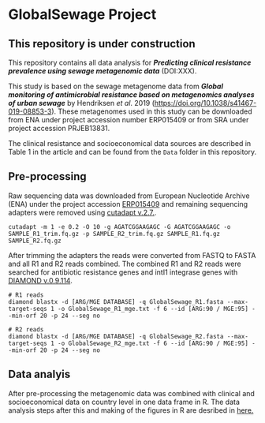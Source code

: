 # GlobalSewage Project

## This repository is under construction

This repository contains all data analysis for ***Predicting clinical resistance prevalence using sewage metagenomic data*** (DOI:XXX).

This study is based on the sewage metagenome data from ***Global monitoring of antimicrobial resistance based on metagenomics analyses of urban sewage*** by Hendriksen _et al_. 2019 (https://doi.org/10.1038/s41467-019-08853-3). These metagenomes used in this study can be downloaded from ENA under project accession number ERP015409 or from SRA under project accession PRJEB13831.

The clinical resistance and socioeconomical data sources are described in Table 1 in the article and can be found from the `Data` folder in this repository.

## Pre-processing
Raw sequencing data was downloaded from European Nucleotide Archive (ENA) under the project accession [ERP015409](https://www.ebi.ac.uk/ena/browser/view/PRJEB13831) and remaining sequencing adapters were removed using [cutadapt v.2.7.](https://cutadapt.readthedocs.io/en/v2.7/).  

```
cutadapt -m 1 -e 0.2 -O 10 -g AGATCGGAAGAGC -G AGATCGGAAGAGC -o SAMPLE_R1_trim.fq.gz -p SAMPLE_R2_trim.fq.gz SAMPLE_R1.fq.gz SAMPLE_R2.fq.gz
```

After trimming the adapters the reads were converted from FASTQ to FASTA and all R1 and R2 reads combined. The combined R1 and R2 reads were searched for antibiotic resistance genes and intI1 integrase genes with [DIAMOND v.0.9.114](http://www.diamondsearch.org/index.php).  

```
# R1 reads
diamond blastx -d [ARG/MGE DATABASE] -q GlobalSewage_R1.fasta --max-target-seqs 1 -o GlobalSewage_R1_mge.txt -f 6 --id [ARG:90 / MGE:95] --min-orf 20 -p 24 --seg no

# R2 reads
diamond blastx -d [ARG/MGE DATABASE] -q GlobalSewage_R2.fasta --max-target-seqs 1 -o GlobalSewage_R2_mge.txt -f 6 --id [ARG:90 / MGE:95] --min-orf 20 -p 24 --seg no
```



## Data analyis
After pre-processing the metagenomic data was combined with clinical and socioeconomical data on country level in one data frame in R.
The data analysis steps after this and making of the figures in R are desribed in [here.]( https://karkman.github.io/GlobalSewage/)
